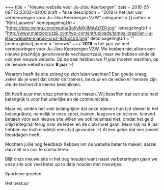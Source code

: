 +++
title = "Nieuwe website voor Ju-Jitsu Keerbergen"
date = 2018-05-09T22:23:02+02:00
draft = false
description = "2018 is het jaar van vernieuwingen voor Ju-Jitsu Keerbergen VZW"
categories = []
author = "Kim Lauwers"
homepageImgUrl = "https://pbs.twimg.com/media/Bo9vMXiIMAAt7ER.jpg"
listpageImgUrl = "http://www.marciocruzbjj.com/wp-content/uploads/tampa-brazilian-jiu-jitsu-website-marcio-cruz-820x400.png"
detailpageImgUrl = ""
[menu.global]
    parent = "nieuws"
+++
**2018** is het jaar vol met vernieuwingen voor Ju-Jitsu Keerbergen VZW.
We hebben niet alleen een nieuwe prachtige gerenoveerde vechtsportzaal, maar we hebben eindelijk ook een nieuwe website.
Op de zaal hebben we _11 jaar_ moeten wachten, op de nieuwe website maar __8 jaar__ :-)

Waarom heeft de site zolang op zich laten wachten? Een goede vraag, zeker als je weet dat onder de trainers, bestuur en de leden er mensen zijn die de technische kennis beschikken.

Dit heeft puur met onze prioriteiten te maken. Wij beseffen dat een site heel belangrijk is voor het uiterlijke en de communicatie.

Maar wij vinden het veel belangrijker dat onze trainers hun tijd steken in het belangrijkste, namelijk in onze sport, trainen, lesgeven en bijleren.
Iemand betalen voor een nieuwe site willen we ook helemaal niet, omdat het geld altijd integraal terug naar de leden en de club moet gaan. 
Maar kijk na 8 jaar hebben we toch eindelijk eens tijd gevonden :-) Al een geluk dat mei zoveel feestdagen heeft.

Mochten jullie nog feedback hebben om de website beter te maken, aarzel dan niet om ons te contacteren.

Blijf onze nieuwe site in het oog houden want naast verbeteringen gaan we onze site ook veel beter up to date houden met nieuwtjes.

Sportieve groeten,

Het bestuur

  